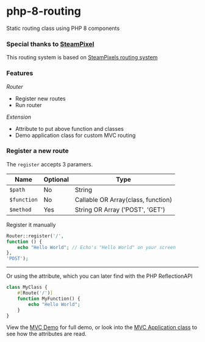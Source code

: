 # php-8-routing
Static routing class using PHP 8 components

### Special thanks to [SteamPixel](https://github.com/steampixel)
This routing system is based on [SteamPixels routing system](https://github.com/steampixel/simplePHPRouter)

### Features
*Router*
 - Register new routes
 - Run router

*Extension*
 - Attribute to put above function and classes
 - Demo application class for custom MVC routing

### Register a new route
The `register` accepts 3 paramers.

| Name | Optional | Type |
| --- | --- | --- |
| `$path` | No | String |
| `$function` | No | Callable OR Array(class, function) |
| `$method` | Yes | String OR Array ('POST', 'GET') |

Register it manually
```php
Router::register('/',
function () {
    echo "Hello World"; // Echo's "Hello World" on your screen
}, 
'POST'); 
```

---

Or using the attribute, which you can later find with the PHP ReflectionAPI

```php
class MyClass {
    #[Route('/')]
    function MyFunction() {
        echo "Hello World";
    }
}
```
View the [MVC Demo](/Demo/MVC) for full demo, or look into the [MVC Application class](/Demo/MVC/Core/Application.php) to see how the attributes are read.

